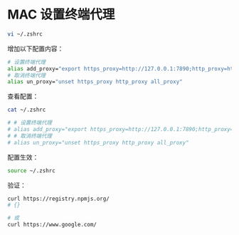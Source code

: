 # MAC 设置终端代理

```bash
vi ~/.zshrc
```

增加以下配置内容：

```bash
# 设置终端代理
alias add_proxy="export https_proxy=http://127.0.0.1:7890;http_proxy=http://127.0.0.1:7890;all_proxy=socks5://127.0.0.1:7890"
# 取消终端代理
alias un_proxy="unset https_proxy http_proxy all_proxy"
```

查看配置：

```bash
cat ~/.zshrc

# # 设置终端代理
# alias add_proxy="export https_proxy=http://127.0.0.1:7890;http_proxy=http://127.0.0.1:7890;all_proxy=socks5://127.0.0.1:7890"
# # 取消终端代理
# alias un_proxy="unset https_proxy http_proxy all_proxy"
```

配置生效：

```bash
source ~/.zshrc
```

验证：

```bash
curl https://registry.npmjs.org/
# {}

# 或
curl https://www.google.com/
```

